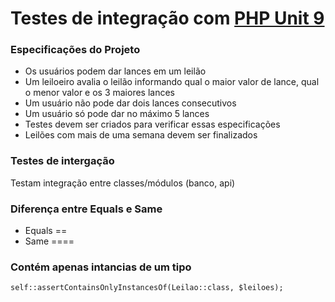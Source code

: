 # Testes de integração com [PHP Unit 9](https://phpunit.de)

### Especificações do Projeto
- Os usuários podem dar lances em um leilão
- Um leiloeiro avalia o leilão informando qual o maior valor de lance, qual o menor valor e os 3 maiores lances
- Um usuário não pode dar dois lances consecutivos
- Um usuário só pode dar no máximo 5 lances
- Testes devem ser criados para verificar essas especificações
- Leilões com mais de uma semana devem ser finalizados

### Testes de intergação
Testam integração entre classes/módulos (banco, api)

### Diferença entre Equals e Same
- Equals ==
- Same ====

### Contém apenas intancias de um tipo
```
self::assertContainsOnlyInstancesOf(Leilao::class, $leiloes);
```

